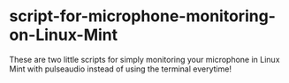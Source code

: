 # script-for-microphone-monitoring-on-Linux-Mint
These are two little scripts for simply monitoring your microphone in Linux Mint with pulseaudio instead of using the terminal everytime!
